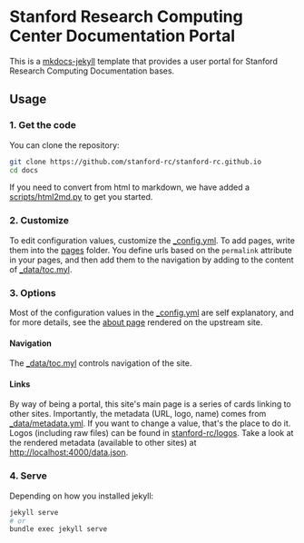 # Stanford Research Computing Center Documentation Portal

This is a [mkdocs-jekyll](https://github.com/vsoch/mkdocs-jekll) template
that provides a user portal for Stanford Research Computing Documentation
bases.

## Usage

### 1. Get the code

You can clone the repository:

```bash
git clone https://github.com/stanford-rc/stanford-rc.github.io
cd docs
```

If you need to convert from html to markdown, we have added
a [scripts/html2md.py](scripts/html2md.py) to get you started.


### 2. Customize

To edit configuration values, customize the [_config.yml](_config.yml).
To add pages, write them into the [pages](pages) folder. 
You define urls based on the `permalink` attribute in your pages, and
then add them to the navigation by adding to the content of [_data/toc.myl](_data/toc.yml).

### 3. Options

Most of the configuration values in the [_config.yml](_config.yml) are self explanatory,
and for more details, see the [about page](https://vsoch.github.io/mkdocs-jekyll/about/)
rendered on the upstream site.

#### Navigation

The [_data/toc.myl](_data/toc.yml) controls navigation of the site.

#### Links

By way of being a portal, this site's main page is a series of cards linking
to other sites. Importantly, the metadata (URL, logo, name) comes from 
[_data/metadata.yml](_data/metadata.yml). If you want to change a value,
that's the place to do it. Logos (including raw files) can be found in
[stanford-rc/logos](https://github.com/stanford-rc/logos).
Take a look at the rendered metadata (available to other sites) at
[http://localhost:4000/data.json](http://localhost:4000/data.json).

### 4. Serve

Depending on how you installed jekyll:

```bash
jekyll serve
# or
bundle exec jekyll serve
```
